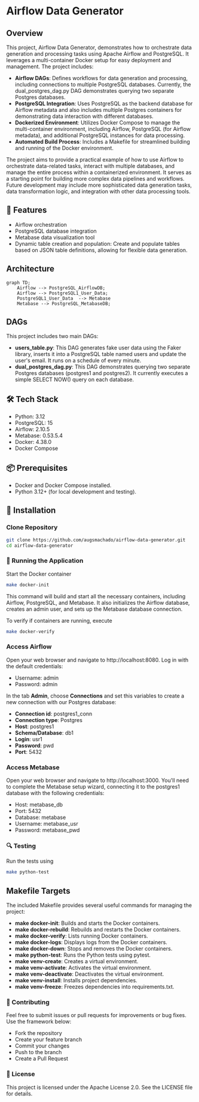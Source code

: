 # Airflow Data Generator

## Overview

This project, Airflow Data Generator, demonstrates how to orchestrate data generation and processing tasks using Apache Airflow and PostgreSQL. It leverages a multi-container Docker setup for easy deployment and management. The project includes:

-   **Airflow DAGs**: Defines workflows for data generation and processing, including connections to multiple PostgreSQL databases. Currently, the dual_postgres_dag.py DAG demonstrates querying two separate Postgres databases.
-   **PostgreSQL Integration**: Uses PostgreSQL as the backend database for Airflow metadata and also includes multiple Postgres containers for demonstrating data interaction with different databases.
-   **Dockerized Environment**: Utilizes Docker Compose to manage the multi-container environment, including Airflow, PostgreSQL (for Airflow metadata), and additional PostgreSQL instances for data processing.
-   **Automated Build Process**: Includes a Makefile for streamlined building and running of the Docker environment.

The project aims to provide a practical example of how to use Airflow to orchestrate data-related tasks, interact with multiple databases, and manage the entire process within a containerized environment. It serves as a starting point for building more complex data pipelines and workflows. Future development may include more sophisticated data generation tasks, data transformation logic, and integration with other data processing tools.

## 🚀 Features

-   Airflow orchestration
-   PostgreSQL database integration
-   Metabase data visualization tool
-   Dynamic table creation and population: Create and populate tables based on JSON table definitions, allowing for flexible data generation.

## Architecture

```mermaid
graph TD;
    Airflow --> PostgreSQL_AirflowDB;
    Airflow --> PostgreSQL1_User_Data;
    PostgreSQL1_User_Data  --> Metabase
    Metabase --> PostgreSQL_MetabaseDB;
```

## DAGs

This project includes two main DAGs:

-   **users_table.py**: This DAG generates fake user data using the Faker library, inserts it into a PostgreSQL table named users and update the user's email. It runs on a schedule of every minute.
-   **dual_postgres_dag.py**: This DAG demonstrates querying two separate Postgres databases (postgres1 and postgres2). It currently executes a simple SELECT NOW() query on each database.

## 🛠 Tech Stack

-   Python: 3.12
-   PostgreSQL: 15
-   Airflow: 2.10.5
-   Metabase: 0.53.5.4
-   Docker: 4.38.0
-   Docker Compose

## 📦 Prerequisites

-   Docker and Docker Compose installed.
-   Python 3.12+ (for local development and testing).

## 🔧 Installation

### Clone Repository

```bash
git clone https://github.com/augsmachado/airflow-data-generator.git
cd airflow-data-generator
```

### 🚦 Running the Application

Start the Docker container

```bash
make docker-init
```

This command will build and start all the necessary containers, including Airflow, PostgreSQL, and Metabase. It also initializes the Airflow database, creates an admin user, and sets up the Metabase database connection.

To verify if containers are running, execute

```bash
make docker-verify
```

### Access Airflow

Open your web browser and navigate to http://localhost:8080. Log in with the default credentials:

-   Username: admin
-   Password: admin

In the tab **Admin**, choose **Connections** and set this variables to create a new connection with our Postgres database:

-   **Connection id**: postgres1_conn
-   **Connection type**: Postgres
-   **Host**: postgres1
-   **Schema/Database**: db1
-   **Login**: usr1
-   **Password**: pwd
-   **Port**: 5432

### Access Metabase

Open your web browser and navigate to http://localhost:3000. You'll need to complete the Metabase setup wizard, connecting it to the postgres1 database with the following credentials:

-   Host: metabase_db
-   Port: 5432
-   Database: metabase
-   Username: metabase_usr
-   Password: metabase_pwd

### 🔍 Testing

Run the tests using

```bash
make python-test
```

## Makefile Targets

The included Makefile provides several useful commands for managing the project:

-   **make docker-init**: Builds and starts the Docker containers.
-   **make docker-rebuild**: Rebuilds and restarts the Docker containers.
-   **make docker-verify**: Lists running Docker containers.
-   **make docker-logs**: Displays logs from the Docker containers.
-   **make docker-down**: Stops and removes the Docker containers.
-   **make python-test**: Runs the Python tests using pytest.
-   **make venv-create**: Creates a virtual environment.
-   **make venv-activate**: Activates the virtual environment.
-   **make venv-deactivate**: Deactivates the virtual environment.
-   **make venv-install**: Installs project dependencies.
-   **make venv-freeze**: Freezes dependencies into requirements.txt.

### 🤝 Contributing

Feel free to submit issues or pull requests for improvements or bug fixes. Use the framework below:

-   Fork the repository
-   Create your feature branch
-   Commit your changes
-   Push to the branch
-   Create a Pull Request

### 📄 License

This project is licensed under the Apache License 2.0.
See the LICENSE file for details.
